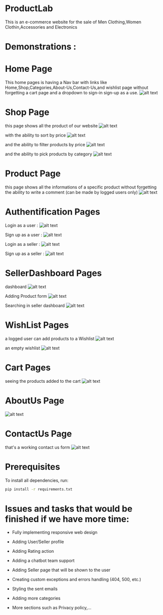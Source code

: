# ProductLab
This is an e-commerce website for the sale of Men Clothing,Women Clothin,Accessories and Electronics

# Demonstrations :

# Home Page 

This home pages is having a Nav bar with links like Home,Shop,Categories,About-Us,Contact-Us,and wishlist page without forgetting a cart page and a dropdown to sign-in sign-up as a use.
![alt text](https://github.com/MeedMn/productlab/blob/1ff46d5b5b0e9db7fc76bbf0c29c1685c7e0d236/static/dist/img/screeshots/homepage.png)

# Shop Page 

this page shows all the product of our website 
![alt text](https://github.com/MeedMn/productlab/blob/1ff46d5b5b0e9db7fc76bbf0c29c1685c7e0d236/static/dist/img/screeshots/Shop.png)

with the ability to sort by price
![alt text](https://github.com/MeedMn/productlab/blob/1ff46d5b5b0e9db7fc76bbf0c29c1685c7e0d236/static/dist/img/screeshots/shopSortedByPrice.png)

and the ability to filter products by price
![alt text](https://github.com/MeedMn/productlab/blob/1ff46d5b5b0e9db7fc76bbf0c29c1685c7e0d236/static/dist/img/screeshots/shopFilterdByPrice.png)

and the ability to pick products by category
![alt text](https://github.com/MeedMn/productlab/blob/1ff46d5b5b0e9db7fc76bbf0c29c1685c7e0d236/static/dist/img/screeshots/menClothing.png)

# Product Page

this page shows all the informations of a specific product without forgetting the ability to write a comment (can be made by logged users only)
![alt text](https://github.com/MeedMn/productlab/blob/1ff46d5b5b0e9db7fc76bbf0c29c1685c7e0d236/static/dist/img/screeshots/ProductDetails.png)

# Authentification Pages 

Login as a user :
![alt text](https://github.com/MeedMn/productlab/blob/1ff46d5b5b0e9db7fc76bbf0c29c1685c7e0d236/static/dist/img/screeshots/LoginUser.png)

Sign up as a user :
![alt text](https://github.com/MeedMn/productlab/blob/1ff46d5b5b0e9db7fc76bbf0c29c1685c7e0d236/static/dist/img/screeshots/SignUpUser.png)

Login as a seller :
![alt text](https://github.com/MeedMn/productlab/blob/1ff46d5b5b0e9db7fc76bbf0c29c1685c7e0d236/static/dist/img/screeshots/LoginSeller.png)

Sign up as a seller :
![alt text](https://github.com/MeedMn/productlab/blob/1ff46d5b5b0e9db7fc76bbf0c29c1685c7e0d236/static/dist/img/screeshots/SignUpSeller.png)

# SellerDashboard Pages

dashboard
![alt text](https://github.com/MeedMn/productlab/blob/1ff46d5b5b0e9db7fc76bbf0c29c1685c7e0d236/static/dist/img/screeshots/Dashboard.png)

Adding Product form
![alt text](https://github.com/MeedMn/productlab/blob/1ff46d5b5b0e9db7fc76bbf0c29c1685c7e0d236/static/dist/img/screeshots/AddProduct.png)

Searching in seller dashboard
![alt text](https://github.com/MeedMn/productlab/blob/1ff46d5b5b0e9db7fc76bbf0c29c1685c7e0d236/static/dist/img/screeshots/searchInDashboard.png)

# WishList Pages

a logged user can add products to a Wishlist
![alt text](https://github.com/MeedMn/productlab/blob/1ff46d5b5b0e9db7fc76bbf0c29c1685c7e0d236/static/dist/img/screeshots/wishlist.png)

an empty wishlist
![alt text](https://github.com/MeedMn/productlab/blob/1ff46d5b5b0e9db7fc76bbf0c29c1685c7e0d236/static/dist/img/screeshots/EmptyWishlist.png)

# Cart Pages

seeing the products added to the cart
![alt text](https://github.com/MeedMn/productlab/blob/1ff46d5b5b0e9db7fc76bbf0c29c1685c7e0d236/static/dist/img/screeshots/ShoppingCart.png)

# AboutUs Page

![alt text](https://github.com/MeedMn/productlab/blob/1ff46d5b5b0e9db7fc76bbf0c29c1685c7e0d236/static/dist/img/screeshots/AboutUs.png)

# ContactUs Page

that's a working contact us form
![alt text](https://github.com/MeedMn/productlab/blob/1ff46d5b5b0e9db7fc76bbf0c29c1685c7e0d236/static/dist/img/screeshots/ContactUs.png)

# Prerequisites
To install all dependencies, run:
```bash
pip install -r requirements.txt
```

# Issues and tasks that would be finished if we have more time:

* Fully implementing responsive web design

* Adding User/Seller profile

* Adding Rating action

* Adding a chatbot team support

* Adding Seller page that will be shown to the user

* Creating custom exceptions and errors handling (404, 500, etc.)

* Styling the sent emails

* Adding more categories

* More sections such as Privacy policy,... 
